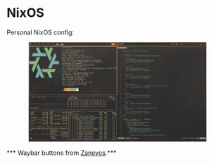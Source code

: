# NixOS
Personal NixOS config:

<p align="center">
    <img width="80%" src="https://github.com/cmacwill1/NixOS-core/blob/master/images/example1.png" />
</p>

*** Waybar buttons from [Zaneyos](https://gitlab.com/Zaney/zaneyos).***
